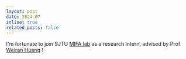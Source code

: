 ```yaml
---
layout: post
date: 2024-07
inline: true
related_posts: false
---
```


I'm fortunate to join SJTU [MIFA lab](https://mifa.sjtu.edu.cn/) as a research intern, advised by Prof [Weiran Huang](https://mifa.sjtu.edu.cn/~weiranhuang/) !
